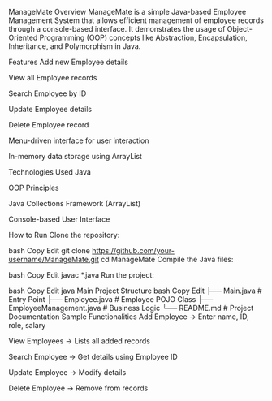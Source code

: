 ManageMate
Overview
ManageMate is a simple Java-based Employee Management System that allows efficient management of employee records through a console-based interface. It demonstrates the usage of Object-Oriented Programming (OOP) concepts like Abstraction, Encapsulation, Inheritance, and Polymorphism in Java.

Features
Add new Employee details

View all Employee records

Search Employee by ID

Update Employee details

Delete Employee record

Menu-driven interface for user interaction

In-memory data storage using ArrayList

Technologies Used
Java

OOP Principles

Java Collections Framework (ArrayList)

Console-based User Interface

How to Run
Clone the repository:

bash
Copy
Edit
git clone https://github.com/your-username/ManageMate.git
cd ManageMate
Compile the Java files:

bash
Copy
Edit
javac *.java
Run the project:

bash
Copy
Edit
java Main
Project Structure
bash
Copy
Edit
├── Main.java               # Entry Point
├── Employee.java           # Employee POJO Class
├── EmployeeManagement.java # Business Logic
└── README.md               # Project Documentation
Sample Functionalities
Add Employee → Enter name, ID, role, salary

View Employees → Lists all added records

Search Employee → Get details using Employee ID

Update Employee → Modify details

Delete Employee → Remove from records

